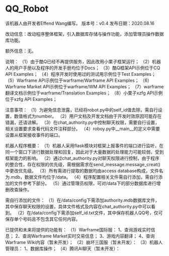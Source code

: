 # QQ_Robot
该机器人由开发者Effend Wang编写。
版本号：v0.4
发布日期：2020.08.16

改动信息：改动程序整体框架，引入数据库存储与操作功能，添加管理员操作数据库功能。

额外信息：无。

说明：
（1）由于酷Q已经不再提供服务，因此改用小栗子框架运行；
（2）机器人的用户手册以及程序的开发手册均位于Docs；
（3）酷Q框架API示例位于CQ API Examples；
（4）程序开发时使用过的测试用示例位于Test Examples；
（5）Warframe API示例位于warframe/Warframe API Examples；
（6）Warframe Market API示例位于warframe/WM API Examples；
（7）warframe翻译文档示例位于warframe/Translation Examples；
（8）小栗子xzfg API示例位于xzfg API Examples；

注意事项：
（1）为避免信息泄露，已经将robot.py中的self_id值去除，需自行设置，数值格式为number。
（2）用户文档及开发文档由于开发时效原因可能存在错漏，还请谅解。
（3）在chat_authority.py中控制聊天权限，需要自行设置，相关设置要求查看代码文件注释部分。
（4）roboy.py中__main__的定义中需要设置从框架接收事件的端口。

机器人程序概要：
（1）机器人采用flask模块对框架上报事件的端口进行监听，在同一个窗口下进行数据处理和回复，因此对于大量数据的处理能力可能较弱，受到框架能力的影响。
（2）通过chat_authority.py对聊天权限进行控制，由于程序的整合性，存在权限的优先级，需根据需求在send_message.message_creat()中更改优先级。
（3）所有需进行提取的数据均由access database构成，文件名为.mdb，数据文件均位于/data。
（4）程序配置相关文件需自行添加，需自行添加的文件参考下部分。
（5）通过管理员权限，可对/data下的部分数据库进行增删改查操作。

需自行添加的文件：
（1）在/data/config下需添加authority.mdb数据库文件，其中保存聊天权限的设置，具体文件格式及内容在chat_authority.py中可以看到。
（2）在/data/config下需添加self_id.txt文件，其中保存机器人QQ号，仅可保存单个号码且不包含其它任何内容。

已提供和未来将提供的功能有：
（1）Warframe国际服：
1、查询游戏实时信息；
2、查询Warframe Market实时交易信息；
3、游戏内容翻译；
4、查询Warframe Wiki内容（暂未开发）；
（2）崩坏三国服（暂未开发）：
（3）机器人管理员：
1、数据库操作；
（4）腾讯AI聊天（暂未开发）：

